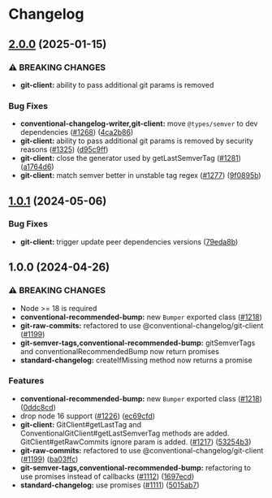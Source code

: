 # Changelog

## [2.0.0](https://github.com/conventional-changelog/conventional-changelog/compare/git-client-v1.0.1...git-client-v2.0.0) (2025-01-15)


### ⚠ BREAKING CHANGES

* **git-client:** ability to pass additional git params is removed

### Bug Fixes

* **conventional-changelog-writer,git-client:** move `@types/semver` to dev dependencies ([#1268](https://github.com/conventional-changelog/conventional-changelog/issues/1268)) ([4ca2b86](https://github.com/conventional-changelog/conventional-changelog/commit/4ca2b86ebe22f312ebc492eead0ad859e519f43b))
* **git-client:** ability to pass additional git params is removed by security reasons ([#1325](https://github.com/conventional-changelog/conventional-changelog/issues/1325)) ([d95c9ff](https://github.com/conventional-changelog/conventional-changelog/commit/d95c9ffac05af58228bd89fa0ba37ad65741c6a2))
* **git-client:** close the generator used by getLastSemverTag ([#1281](https://github.com/conventional-changelog/conventional-changelog/issues/1281)) ([a1764d6](https://github.com/conventional-changelog/conventional-changelog/commit/a1764d61ef85244563b3a46215007fdae8083f8b))
* **git-client:** match semver better in unstable tag regex ([#1277](https://github.com/conventional-changelog/conventional-changelog/issues/1277)) ([9f0895b](https://github.com/conventional-changelog/conventional-changelog/commit/9f0895bed4c4eab6d3788f9843ed087ceb219adf))

## [1.0.1](https://github.com/conventional-changelog/conventional-changelog/compare/git-client-v1.0.0...git-client-v1.0.1) (2024-05-06)


### Bug Fixes

* **git-client:** trigger update peer dependencies versions ([79eda8b](https://github.com/conventional-changelog/conventional-changelog/commit/79eda8b2ef17a11b8d6a44a587cdbb27e273e479))

## 1.0.0 (2024-04-26)


### ⚠ BREAKING CHANGES

* Node >= 18 is required
* **conventional-recommended-bump:** new `Bumper` exported class ([#1218](https://github.com/conventional-changelog/conventional-changelog/issues/1218))
* **git-raw-commits:** refactored to use @conventional-changelog/git-client ([#1199](https://github.com/conventional-changelog/conventional-changelog/issues/1199))
* **git-semver-tags,conventional-recommended-bump:** gitSemverTags and conventionalRecommendedBump now return promises
* **standard-changelog:** createIfMissing method now returns a promise

### Features

* **conventional-recommended-bump:** new `Bumper` exported class ([#1218](https://github.com/conventional-changelog/conventional-changelog/issues/1218)) ([0ddc8cd](https://github.com/conventional-changelog/conventional-changelog/commit/0ddc8cdceb91f838f9f73e0bff8e3f140176a13a))
* drop node 16 support ([#1226](https://github.com/conventional-changelog/conventional-changelog/issues/1226)) ([ec69cfd](https://github.com/conventional-changelog/conventional-changelog/commit/ec69cfdf0040f73ec0eadc4779c37874e71f3dff))
* **git-client:** GitClient#getLastTag and ConventionalGitClient#getLastSemverTag methods are added. GitClient#getRawCommits ignore param is added. ([#1217](https://github.com/conventional-changelog/conventional-changelog/issues/1217)) ([53254b3](https://github.com/conventional-changelog/conventional-changelog/commit/53254b3e14258e1f6779a2b4462199dda630f96e))
* **git-raw-commits:** refactored to use @conventional-changelog/git-client ([#1199](https://github.com/conventional-changelog/conventional-changelog/issues/1199)) ([ba03ffc](https://github.com/conventional-changelog/conventional-changelog/commit/ba03ffc3c05e794db48b18a508f296d4d662a5d9))
* **git-semver-tags,conventional-recommended-bump:** refactoring to use promises instead of callbacks ([#1112](https://github.com/conventional-changelog/conventional-changelog/issues/1112)) ([1697ecd](https://github.com/conventional-changelog/conventional-changelog/commit/1697ecdf4c2329732e612cc1bd3323e84f046f3a))
* **standard-changelog:** use promises ([#1111](https://github.com/conventional-changelog/conventional-changelog/issues/1111)) ([5015ab7](https://github.com/conventional-changelog/conventional-changelog/commit/5015ab71de7a3db9cbcbbabd0cc25502f1cd0109))
